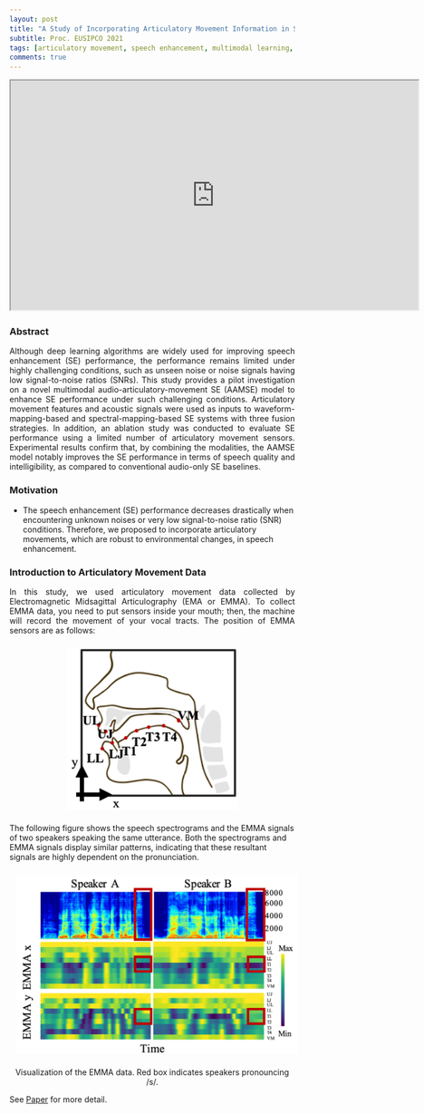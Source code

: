 ```yaml
---
layout: post
title: "A Study of Incorporating Articulatory Movement Information in Speech Enhancement"
subtitle: Proc. EUSIPCO 2021
tags: [articulatory movement, speech enhancement, multimodal learning, neural network]
comments: true
---
```

<p align="center">
<iframe width="720" height="405" src="https://youtu.be/pnsaK3djC78"> </iframe>
</p>

### Abstract
<div style="text-align: justify"> 
Although deep learning algorithms are widely used for improving speech enhancement (SE) performance, the performance remains limited under highly challenging conditions, such as unseen noise or noise signals having low signal-to-noise ratios (SNRs). This study provides a pilot investigation on a novel multimodal audio-articulatory-movement SE (AAMSE) model to enhance SE performance under such challenging conditions. Articulatory movement features and acoustic signals were used as inputs to waveform-mapping-based and spectral-mapping-based SE systems with three fusion strategies. In addition, an ablation study was conducted to evaluate SE performance using a limited number of articulatory movement sensors. Experimental results confirm that, by combining the modalities, the AAMSE model notably improves the SE performance in terms of speech quality and intelligibility, as compared to conventional audio-only SE baselines.
</div>

### Motivation
* The speech enhancement (SE) performance decreases drastically when encountering unknown noises or very low signal-to-noise ratio (SNR) conditions. Therefore, we proposed to incorporate articulatory movements, which are robust to environmental changes, in speech enhancement.

### Introduction to Articulatory Movement Data
<div style="text-align: justify"> 
In this study, we used articulatory movement data collected by Electromagnetic Midsagittal Articulography (EMA or EMMA).
To collect EMMA data, you need to put sensors inside your mouth; then, the machine will record the movement of your vocal tracts. The position of EMMA sensors are as follows:
</div>
<p align="center">
<img src="/assets/img/2021-11-04-AAMES_img/EMA_position.png" align="center" width="300px" style="vertical-align:middle;margin:10px 10px 10px 10px" />
</p>
The following figure shows the speech spectrograms and the EMMA signals of two speakers speaking the same utterance. Both the spectrograms and EMMA signals display similar patterns, indicating that these resultant signals are highly dependent on the pronunciation.
<p align="center">
<img src="/assets/img/2021-11-04-AAMES_img/EMA_visualized.png" align="center" width="500px" style="vertical-align:middle;margin:10px 10px 10px 10px" />
</p>
<div style="text-align: center"> 
Visualization of the EMMA data. Red box indicates speakers pronouncing /s/.
</div>


See <a href="https://arxiv.org/abs/2011.01691">Paper</a> for more detail.
